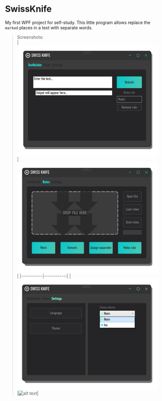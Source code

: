 # SwissKnife
My first WPF project for self-study. This little program allows replace the `marked` places in a text with separate words.
>Screenshots: <br/>
>|![alt text](screenshots/screen1.png "Main screen")|![alt text](screenshots/screen4.png "Rules screen")|
>|-----------|-----------:|
>|![alt text](screenshots/screen3.png "Theme screen")|![alt text](screenshots/screen2.png "\"Enter the text\" window")|